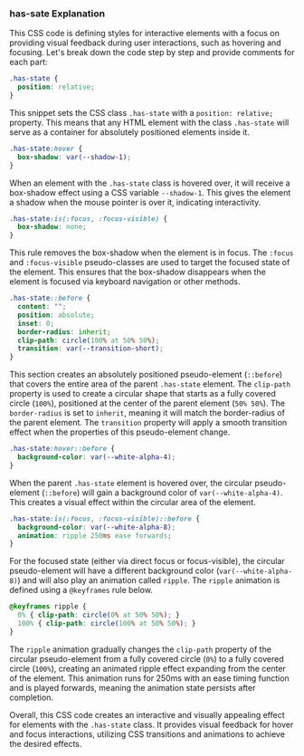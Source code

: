 

### has-sate Explanation
This CSS code is defining styles for interactive elements with a focus on providing visual feedback during user interactions, such as hovering and focusing. Let's break down the code step by step and provide comments for each part:

```css
.has-state {
  position: relative;
}
```
This snippet sets the CSS class `.has-state` with a `position: relative;` property. This means that any HTML element with the class `.has-state` will serve as a container for absolutely positioned elements inside it.

```css
.has-state:hover {
  box-shadow: var(--shadow-1);
}
```
When an element with the `.has-state` class is hovered over, it will receive a box-shadow effect using a CSS variable `--shadow-1`. This gives the element a shadow when the mouse pointer is over it, indicating interactivity.

```css
.has-state:is(:focus, :focus-visible) {
  box-shadow: none;
}
```
This rule removes the box-shadow when the element is in focus. The `:focus` and `:focus-visible` pseudo-classes are used to target the focused state of the element. This ensures that the box-shadow disappears when the element is focused via keyboard navigation or other methods.

```css
.has-state::before {
  content: "";
  position: absolute;
  inset: 0;
  border-radius: inherit;
  clip-path: circle(100% at 50% 50%);
  transition: var(--transition-short);
}
```
This section creates an absolutely positioned pseudo-element (`::before`) that covers the entire area of the parent `.has-state` element. The `clip-path` property is used to create a circular shape that starts as a fully covered circle (`100%`), positioned at the center of the parent element (`50% 50%`). The `border-radius` is set to `inherit`, meaning it will match the border-radius of the parent element. The `transition` property will apply a smooth transition effect when the properties of this pseudo-element change.

```css
.has-state:hover::before {
  background-color: var(--white-alpha-4);
}
```
When the parent `.has-state` element is hovered over, the circular pseudo-element (`::before`) will gain a background color of `var(--white-alpha-4)`. This creates a visual effect within the circular area of the element.

```css
.has-state:is(:focus, :focus-visible)::before {
  background-color: var(--white-alpha-8);
  animation: ripple 250ms ease forwards;
}
```
For the focused state (either via direct focus or focus-visible), the circular pseudo-element will have a different background color (`var(--white-alpha-8)`) and will also play an animation called `ripple`. The `ripple` animation is defined using a `@keyframes` rule below.

```css
@keyframes ripple {
  0% { clip-path: circle(0% at 50% 50%); }
  100% { clip-path: circle(100% at 50% 50%); }
}
```
The `ripple` animation gradually changes the `clip-path` property of the circular pseudo-element from a fully covered circle (`0%`) to a fully covered circle (`100%`), creating an animated ripple effect expanding from the center of the element. This animation runs for 250ms with an ease timing function and is played forwards, meaning the animation state persists after completion.

Overall, this CSS code creates an interactive and visually appealing effect for elements with the `.has-state` class. It provides visual feedback for hover and focus interactions, utilizing CSS transitions and animations to achieve the desired effects.
